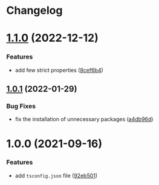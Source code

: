 # Changelog

# [1.1.0](https://github.com/cogni8r/typescript-config-cog/compare/v1.0.1...v1.1.0) (2022-12-12)


### Features

* add few strict properties ([8cef6b4](https://github.com/cogni8r/typescript-config-cog/commit/8cef6b4e55293f183fe90019ac7ee7b3c1d9e6c1))

## [1.0.1](https://github.com/cogni8r/typescript-config-cog/compare/v1.0.0...v1.0.1) (2022-01-29)


### Bug Fixes

* fix the installation of unnecessary packages ([a4db96d](https://github.com/cogni8r/typescript-config-cog/commit/a4db96d097790d57ce1f5d668ae1649797206f90))

# 1.0.0 (2021-09-16)


### Features

* add `tsconfig.json` file ([92eb501](https://github.com/cogni8r/typescript-config-cog/commit/92eb50165f45c91dd46e8ead09c0585eb202f582))

